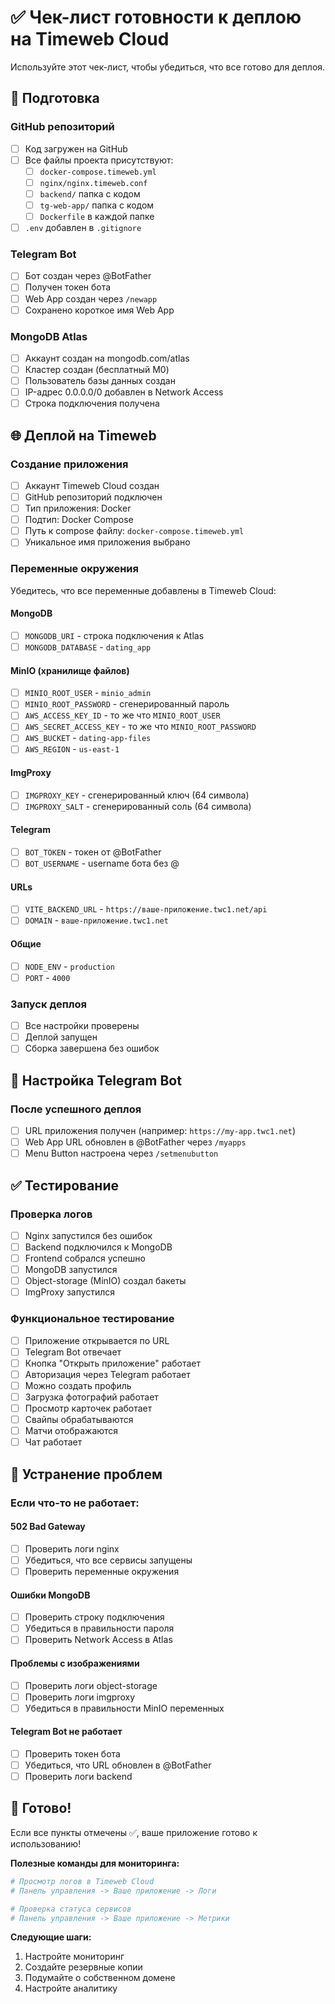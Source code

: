# ✅ Чек-лист готовности к деплою на Timeweb Cloud

Используйте этот чек-лист, чтобы убедиться, что все готово для деплоя.

## 🔧 Подготовка

### GitHub репозиторий
- [ ] Код загружен на GitHub
- [ ] Все файлы проекта присутствуют:
  - [ ] `docker-compose.timeweb.yml`
  - [ ] `nginx/nginx.timeweb.conf`
  - [ ] `backend/` папка с кодом
  - [ ] `tg-web-app/` папка с кодом
  - [ ] `Dockerfile` в каждой папке
- [ ] `.env` добавлен в `.gitignore`

### Telegram Bot
- [ ] Бот создан через @BotFather
- [ ] Получен токен бота
- [ ] Web App создан через `/newapp`
- [ ] Сохранено короткое имя Web App

### MongoDB Atlas
- [ ] Аккаунт создан на mongodb.com/atlas
- [ ] Кластер создан (бесплатный M0)
- [ ] Пользователь базы данных создан
- [ ] IP-адрес 0.0.0.0/0 добавлен в Network Access
- [ ] Строка подключения получена

## 🌐 Деплой на Timeweb

### Создание приложения
- [ ] Аккаунт Timeweb Cloud создан
- [ ] GitHub репозиторий подключен
- [ ] Тип приложения: Docker
- [ ] Подтип: Docker Compose
- [ ] Путь к compose файлу: `docker-compose.timeweb.yml`
- [ ] Уникальное имя приложения выбрано

### Переменные окружения
Убедитесь, что все переменные добавлены в Timeweb Cloud:

#### MongoDB
- [ ] `MONGODB_URI` - строка подключения к Atlas
- [ ] `MONGODB_DATABASE` - `dating_app`

#### MinIO (хранилище файлов)
- [ ] `MINIO_ROOT_USER` - `minio_admin`
- [ ] `MINIO_ROOT_PASSWORD` - сгенерированный пароль
- [ ] `AWS_ACCESS_KEY_ID` - то же что `MINIO_ROOT_USER`
- [ ] `AWS_SECRET_ACCESS_KEY` - то же что `MINIO_ROOT_PASSWORD`
- [ ] `AWS_BUCKET` - `dating-app-files`
- [ ] `AWS_REGION` - `us-east-1`

#### ImgProxy
- [ ] `IMGPROXY_KEY` - сгенерированный ключ (64 символа)
- [ ] `IMGPROXY_SALT` - сгенерированный соль (64 символа)

#### Telegram
- [ ] `BOT_TOKEN` - токен от @BotFather
- [ ] `BOT_USERNAME` - username бота без @

#### URLs
- [ ] `VITE_BACKEND_URL` - `https://ваше-приложение.twc1.net/api`
- [ ] `DOMAIN` - `ваше-приложение.twc1.net`

#### Общие
- [ ] `NODE_ENV` - `production`
- [ ] `PORT` - `4000`

### Запуск деплоя
- [ ] Все настройки проверены
- [ ] Деплой запущен
- [ ] Сборка завершена без ошибок

## 🔗 Настройка Telegram Bot

### После успешного деплоя
- [ ] URL приложения получен (например: `https://my-app.twc1.net`)
- [ ] Web App URL обновлен в @BotFather через `/myapps`
- [ ] Menu Button настроена через `/setmenubutton`

## ✅ Тестирование

### Проверка логов
- [ ] Nginx запустился без ошибок
- [ ] Backend подключился к MongoDB
- [ ] Frontend собрался успешно
- [ ] MongoDB запустился
- [ ] Object-storage (MinIO) создал бакеты
- [ ] ImgProxy запустился

### Функциональное тестирование
- [ ] Приложение открывается по URL
- [ ] Telegram Bot отвечает
- [ ] Кнопка "Открыть приложение" работает
- [ ] Авторизация через Telegram работает
- [ ] Можно создать профиль
- [ ] Загрузка фотографий работает
- [ ] Просмотр карточек работает
- [ ] Свайпы обрабатываются
- [ ] Матчи отображаются
- [ ] Чат работает

## 🚨 Устранение проблем

### Если что-то не работает:

#### 502 Bad Gateway
- [ ] Проверить логи nginx
- [ ] Убедиться, что все сервисы запущены
- [ ] Проверить переменные окружения

#### Ошибки MongoDB
- [ ] Проверить строку подключения
- [ ] Убедиться в правильности пароля
- [ ] Проверить Network Access в Atlas

#### Проблемы с изображениями
- [ ] Проверить логи object-storage
- [ ] Проверить логи imgproxy
- [ ] Убедиться в правильности MinIO переменных

#### Telegram Bot не работает
- [ ] Проверить токен бота
- [ ] Убедиться, что URL обновлен в @BotFather
- [ ] Проверить логи backend

## 🎉 Готово!

Если все пункты отмечены ✅, ваше приложение готово к использованию!

**Полезные команды для мониторинга:**
```bash
# Просмотр логов в Timeweb Cloud
# Панель управления -> Ваше приложение -> Логи

# Проверка статуса сервисов
# Панель управления -> Ваше приложение -> Метрики
```

**Следующие шаги:**
1. Настройте мониторинг
2. Создайте резервные копии
3. Подумайте о собственном домене
4. Настройте аналитику